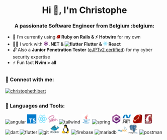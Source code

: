 <h1 align="center">Hi 👋, I'm Christophe </h1>
<h3 align="center">A passionate Software Engineer from Belgium :belgium: </h3>

- 🔭 I’m currently using **<img src="https://raw.githubusercontent.com/devicons/devicon/master/icons/ruby/ruby-original.svg" alt="ruby" width="12" height="12"/> Ruby on Rails & ⚡ Hotwire** for my own
- 👨‍💻 I work with **<img src="https://raw.githubusercontent.com/devicons/devicon/master/icons/csharp/csharp-original.svg" alt="dotnet" width="14" height="14"/> .NET & <img src="https://www.vectorlogo.zone/logos/flutterio/flutterio-icon.svg" alt="flutter" width="12" height="12"/> Flutter & <img src="https://raw.githubusercontent.com/devicons/devicon/master/icons/react/react-original.svg" alt="react" width="14" height="14"/> React**
- 🔓 Also a **Junior Penetration Tester** ([eJPTv2 certified](https://certs.ine.com/af81be7f-2fe5-479e-a0ba-b90c8fa14c41)) for my cyber security expertise
- ⚡ Fun fact **Nvim > all**

## <h3 align="left">🔗 Connect with me:</h3>
<p align="left">
<a href="https://linkedin.com/in/christophethibert" target="blank"><img align="center" src="https://raw.githubusercontent.com/rahuldkjain/github-profile-readme-generator/master/src/images/icons/Social/linked-in-alt.svg" alt="christophethibert" height="30" width="30" /></a>
</p>

## <h3 align="left">🔧 Languages and Tools:</h3>
<p align="left">
  <img src="https://angular.io/assets/images/logos/angular/angular.svg" alt="angular" width="30" height="30"/>
  <img src="https://raw.githubusercontent.com/devicons/devicon/master/icons/typescript/typescript-original.svg" alt="typescript" width="30" height="30"/>
  <img src="https://raw.githubusercontent.com/devicons/devicon/master/icons/react/react-original.svg" alt="react" width="30" height="30"/>
  <img src="https://raw.githubusercontent.com/devicons/devicon/master/icons/sass/sass-original.svg" alt="sass" width="30" height="30"/>
  <img src="https://www.vectorlogo.zone/logos/tailwindcss/tailwindcss-icon.svg" alt="tailwind" width="30" height="30"/>
  <img src="https://raw.githubusercontent.com/devicons/devicon/master/icons/java/java-original.svg" alt="java" width="30" height="30"/>
  <img src="https://www.vectorlogo.zone/logos/springio/springio-icon.svg" alt="spring" width="30" height="30"/>
  <img src="https://raw.githubusercontent.com/devicons/devicon/master/icons/csharp/csharp-original.svg" alt="csharp" width="30" height="30"/>
  <img src="https://raw.githubusercontent.com/devicons/devicon/master/icons/dot-net/dot-net-original-wordmark.svg" alt="dotnet" width="30" height="30"/>
  <img src="https://raw.githubusercontent.com/devicons/devicon/master/icons/ruby/ruby-original.svg" alt="ruby" width="30" height="30"/>
  <img src="https://raw.githubusercontent.com/devicons/devicon/master/icons/rails/rails-original-wordmark.svg" alt="rails" width="30" height="30"/>
  <img src="https://www.vectorlogo.zone/logos/dartlang/dartlang-icon.svg" alt="dart" width="30" height="30"/>
  <img src="https://www.vectorlogo.zone/logos/flutterio/flutterio-icon.svg" alt="flutter" width="30" height="30"/>
  <img src="https://www.vectorlogo.zone/logos/git-scm/git-scm-icon.svg" alt="git" width="30" height="30"/>
  <img src="https://raw.githubusercontent.com/devicons/devicon/master/icons/docker/docker-original-wordmark.svg" alt="docker" width="30" height="30"/>
  <img src="https://raw.githubusercontent.com/devicons/devicon/master/icons/linux/linux-original.svg" alt="linux" width="30" height="30"/>
  <img src="https://www.vectorlogo.zone/logos/firebase/firebase-icon.svg" alt="firebase" width="30" height="30"/>
  <img src="https://www.vectorlogo.zone/logos/mariadb/mariadb-icon.svg" alt="mariadb" width="30" height="30"/>
  <img src="https://raw.githubusercontent.com/devicons/devicon/master/icons/mysql/mysql-original-wordmark.svg" alt="mysql" width="30" height="30"/>
  <img src="https://raw.githubusercontent.com/devicons/devicon/master/icons/postgresql/postgresql-original-wordmark.svg" alt="postgresql" width="30" height="30"/>
  <img src="https://www.vectorlogo.zone/logos/getpostman/getpostman-icon.svg" alt="postman" width="30" height="30"/>
</p>

